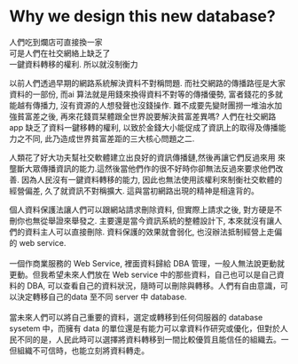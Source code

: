 # Why we design this new database?
人們吃到爛店可直接換一家<br>
可是人們在社交網絡上缺乏了<br>
一鍵資料轉移的權利. 所以就沒制衡力<br>

以前人們透過早期的網路系統解決資料不對稱問題. 而社交網路的傳播路徑是大家資料的一部份, 而ai 算法就是用錢來換得資料不對等的傳播優勢, 富者錢花的多就能越有傳播力, 沒有資源的人想發聲也沒錢操作. 難不成要先變財團撈一堆油水加強貧富差之後, 再來花錢買栞體跟全世界說要解決貧富差異嗎?  人們在社交網路app 缺乏了資料一鍵移轉的權利, 以致於金錢大小能促成了資訊上的取得及傳播能力之不同, 此乃造成世界貧富差距的三大核心問題之二.<br>

人類花了好大功夫幫社交軟體建立出良好的資訊傳播鏈,然後再讓它們反過來用 來壟斷大眾傳播資訊的能力.這然後當他們作的很不好時你卻無法反過來要求他們改善. 因為人民沒有一鍵資料轉移的能力, 因此也無法使用該權利來制衡社交軟體的經營偏差, 久了就資訊不對稱擴大. 這與當初網路出現的精神是相違背的。<br>

個人資料保護法讓人們可以跟網站請求刪除資料, 但實際上請求之後, 對方硬是不刪你也無從舉證來舉發之. 主要還是當今資訊系統的整體設計下, 本來就沒有讓人們的資料主人可以直接刪除. 資料保護的效果就會弱化, 也沒辦法抵制經營上走偏的 web service. 
<br>
<br>
一個作商業服務的 Web Service, 裡面資料歸給 DBA 管理，一般人無法說更動就更動。但我希望未來人們放在 Web service 中的那些資料，自己也可以是自己資料的 DBA, 可以查看自己的資料狀況，隨時可以刪除與轉移。人們有自由意識，可以決定轉移自己的data 至不同 server 中 database. 
<br>
<br>
當未來人們可以將自己重要的資料，選定或轉移到任何伺服器的 database sysetem 中，而擁有 data 的單位還是有能力可以拿資料作研究或優化，但對於人民不同的是，人民此時可以選擇將資料轉移到一間比較優質且能信任的組織去。一但組織不可信時，也能立刻將資料轉走。
<br>
